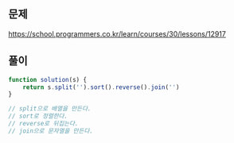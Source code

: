 ## 문제
https://school.programmers.co.kr/learn/courses/30/lessons/12917
## 풀이
```javascript
function solution(s) {
    return s.split('').sort().reverse().join('')
}

// split으로 배열을 만든다.
// sort로 정렬한다.
// reverse로 뒤집는다.
// join으로 문자열을 만든다.
```
